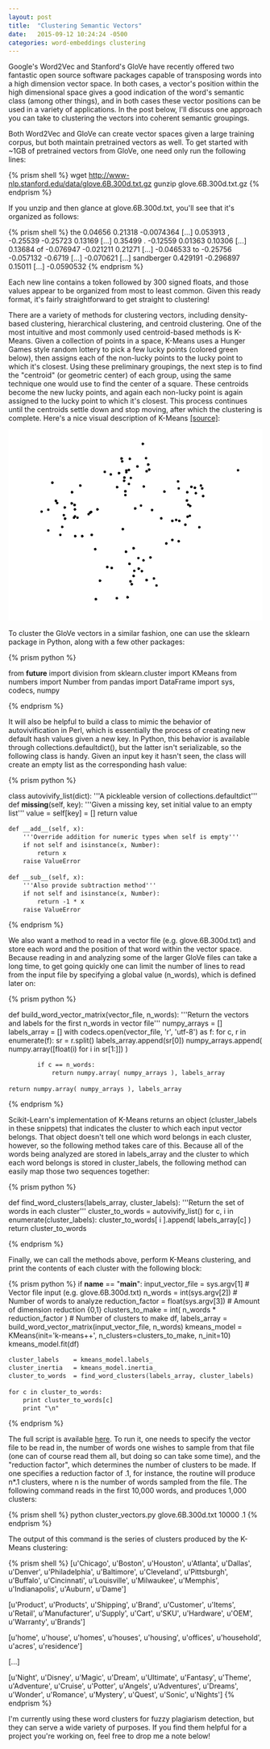 ```yaml
---
layout: post
title:  "Clustering Semantic Vectors"
date:   2015-09-12 10:24:24 -0500
categories: word-embeddings clustering
---
```


Google's Word2Vec and Stanford's GloVe have recently offered two fantastic open source software packages capable of transposing words into a high dimension vector space. In both cases, a vector's position within the high dimensional space gives a good indication of the word's semantic class (among other things), and in both cases these vector positions can be used in a variety of applications. In the post below, I'll discuss one approach you can take to clustering the vectors into coherent semantic groupings. 

Both Word2Vec and GloVe can create vector spaces given a large training corpus, but both maintain pretrained vectors as well. To get started with ~1GB of pretrained vectors from GloVe, one need only run the following lines:

{% prism shell %}
wget http://www-nlp.stanford.edu/data/glove.6B.300d.txt.gz
gunzip glove.6B.300d.txt.gz
{% endprism %}

If you unzip and then glance at glove.6B.300d.txt, you'll see that it's organized as follows:

{% prism shell %}
the 0.04656 0.21318 -0.0074364 [...] 0.053913
, -0.25539 -0.25723 0.13169 [...] 0.35499
. -0.12559 0.01363 0.10306 [...] 0.13684
of -0.076947 -0.021211 0.21271 [...] -0.046533
to -0.25756 -0.057132 -0.6719 [...] -0.070621
[...]
sandberger 0.429191 -0.296897 0.15011 [...] -0.0590532
{% endprism %}

Each new line contains a token followed by 300 signed floats, and those values appear to be organized from most to least common. Given this ready format, it's fairly straightforward to get straight to clustering!

There are a variety of methods for clustering vectors, including density-based clustering, hierarchical clustering, and centroid clustering. One of the most intuitive and most commonly used centroid-based methods is K-Means. Given a collection of points in a space, K-Means uses a Hunger Games style random lottery to pick a few lucky points (colored green below), then assigns each of the non-lucky points to the lucky point to which it's closest. Using these preliminary groupings, the next step is to find the "centroid" (or geometric center) of each group, using the same technique one would use to find the center of a square. These centroids become the new lucky points, and again each non-lucky point is again assigned to the lucky point to which it's closest. This process continues until the centroids settle down and stop moving, after which the clustering is complete. Here's a nice visual description of K-Means [[source]][kmeans-source]:

<img src='/images/post_images/clustering_semantic_vectors/kmeans.gif' id='gif'/>

To cluster the GloVe vectors in a similar fashion, one can use the sklearn package in Python, along with a few other packages:

{% prism python %}

from __future__ import division
from sklearn.cluster import KMeans 
from numbers import Number
from pandas import DataFrame
import sys, codecs, numpy

{% endprism %}

It will also be helpful to build a class to mimic the behavior of autovivification in Perl, which is essentially the process of creating new default hash values given a new key. In Python, this behavior is available through collections.defaultdict(), but the latter isn't serializable, so the following class is handy. Given an input key it hasn't seen, the class will create an empty list as the corresponding hash value:

{% prism python %}

class autovivify_list(dict):
    '''A pickleable version of collections.defaultdict'''
    def __missing__(self, key):
        '''Given a missing key, set initial value to an empty list'''
        value = self[key] = []
        return value

    def __add__(self, x):
        '''Override addition for numeric types when self is empty'''
        if not self and isinstance(x, Number):
            return x
        raise ValueError

    def __sub__(self, x):
        '''Also provide subtraction method'''
        if not self and isinstance(x, Number):
            return -1 * x
        raise ValueError

{% endprism %}

We also want a method to read in a vector file (e.g. glove.6B.300d.txt) and store each word and the position of that word within the vector space. Because reading in and analyzing some of the larger GloVe files can take a long time, to get going quickly one can limit the number of lines to read from the input file by specifying a global value (n_words), which is defined later on:

{% prism python %}

def build_word_vector_matrix(vector_file, n_words):
    '''Return the vectors and labels for the first n_words in vector file'''
    numpy_arrays = []
    labels_array = []
    with codecs.open(vector_file, 'r', 'utf-8') as f:
        for c, r in enumerate(f):
            sr = r.split()
            labels_array.append(sr[0])
            numpy_arrays.append( numpy.array([float(i) for i in sr[1:]]) )

            if c == n_words:
                return numpy.array( numpy_arrays ), labels_array

    return numpy.array( numpy_arrays ), labels_array

{% endprism %}

Scikit-Learn's implementation of K-Means returns an object (cluster_labels in these snippets) that indicates the cluster to which each input vector belongs. That object doesn't tell one which word belongs in each cluster, however, so the following method takes care of this. Because all of the words being analyzed are stored in labels_array and the cluster to which each word belongs is stored in cluster_labels, the following method can easily map those two sequences together:

{% prism python %}

def find_word_clusters(labels_array, cluster_labels):
    '''Return the set of words in each cluster'''
    cluster_to_words = autovivify_list()
    for c, i in enumerate(cluster_labels):
        cluster_to_words[ i ].append( labels_array[c] )
    return cluster_to_words

{% endprism %}

Finally, we can call the methods above, perform K-Means clustering, and print the contents of each cluster with the following block:

{% prism python %}
if __name__ == "__main__":
    input_vector_file = sys.argv[1] # Vector file input (e.g. glove.6B.300d.txt)
    n_words           = int(sys.argv[2]) # Number of words to analyze 
    reduction_factor  = float(sys.argv[3]) # Amount of dimension reduction {0,1}
    clusters_to_make  = int( n_words * reduction_factor ) # Number of clusters to make
    df, labels_array  = build_word_vector_matrix(input_vector_file, n_words)
    kmeans_model      = KMeans(init='k-means++', n_clusters=clusters_to_make, n_init=10)
    kmeans_model.fit(df)

    cluster_labels    = kmeans_model.labels_
    cluster_inertia   = kmeans_model.inertia_
    cluster_to_words  = find_word_clusters(labels_array, cluster_labels)

    for c in cluster_to_words:
        print cluster_to_words[c]
        print "\n"
{% endprism %}

The full script is available [here][script-link]. To run it, one needs to specify the vector file to be read in, the number of words one wishes to sample from that file (one can of course read them all, but doing so can take some time), and the "reduction factor", which determines the number of clusters to be made. If one specifies a reduction factor of .1, for instance, the routine will produce n*.1 clusters, where n is the number of words sampled from the file. The following command reads in the first 10,000 words, and produces 1,000 clusters:

{% prism shell %}
python cluster_vectors.py glove.6B.300d.txt 10000 .1
{% endprism %}

The output of this command is the series of clusters produced by the K-Means clustering:

{% prism shell %}
[u'Chicago', u'Boston', u'Houston', u'Atlanta', u'Dallas', u'Denver', u'Philadelphia', u'Baltimore', u'Cleveland', u'Pittsburgh', u'Buffalo', u'Cincinnati', u'Louisville', u'Milwaukee', u'Memphis', u'Indianapolis', u'Auburn', u'Dame']

[u'Product', u'Products', u'Shipping', u'Brand', u'Customer', u'Items', u'Retail', u'Manufacturer', u'Supply', u'Cart', u'SKU', u'Hardware', u'OEM', u'Warranty', u'Brands']

[u'home', u'house', u'homes', u'houses', u'housing', u'offices', u'household', u'acres', u'residence']

[...]

[u'Night', u'Disney', u'Magic', u'Dream', u'Ultimate', u'Fantasy', u'Theme', u'Adventure', u'Cruise', u'Potter', u'Angels', u'Adventures', u'Dreams', u'Wonder', u'Romance', u'Mystery', u'Quest', u'Sonic', u'Nights']
{% endprism %}

I'm currently using these word clusters for fuzzy plagiarism detection, but they can serve a wide variety of purposes. If you find them helpful for a project you're working on, feel free to drop me a note below!

[kmeans-source]: http://shabal.in/visuals.html
[script-link]: https://gist.github.com/duhaime/9330473f9a4e288f00af
